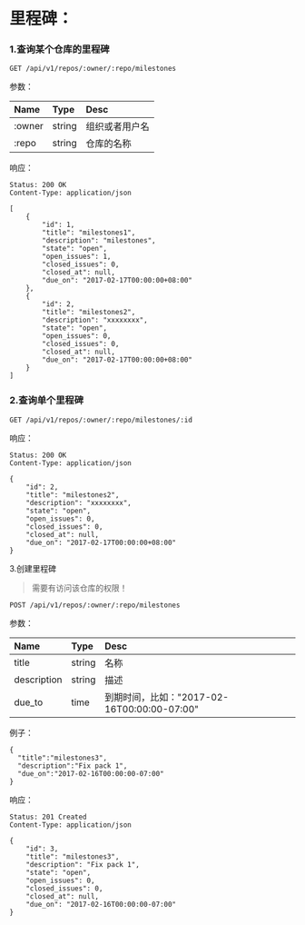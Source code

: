 # 里程碑：

### 1.查询某个仓库的里程碑

```
GET /api/v1/repos/:owner/:repo/milestones
```

参数：

| Name | Type | Desc |
| :--- | :--- | :--- |
| :owner | string | 组织或者用户名 |
| :repo | string | 仓库的名称 |

响应：

```
Status: 200 OK
Content-Type: application/json
```

```
[
    {
        "id": 1,
        "title": "milestones1",
        "description": "milestones",
        "state": "open",
        "open_issues": 1,
        "closed_issues": 0,
        "closed_at": null,
        "due_on": "2017-02-17T00:00:00+08:00"
    },
    {
        "id": 2,
        "title": "milestones2",
        "description": "xxxxxxxx",
        "state": "open",
        "open_issues": 0,
        "closed_issues": 0,
        "closed_at": null,
        "due_on": "2017-02-17T00:00:00+08:00"
    }
]
```

### 2.查询单个里程碑

```
GET /api/v1/repos/:owner/:repo/milestones/:id
```

响应：

```
Status: 200 OK
Content-Type: application/json
```

```
{
    "id": 2,
    "title": "milestones2",
    "description": "xxxxxxxx",
    "state": "open",
    "open_issues": 0,
    "closed_issues": 0,
    "closed_at": null,
    "due_on": "2017-02-17T00:00:00+08:00"
}
```

3.创建里程碑

> 需要有访问该仓库的权限！

```
POST /api/v1/repos/:owner/:repo/milestones
```

参数：

| Name | Type | Desc |
| :--- | :--- | :--- |
| title | string | 名称 |
| description | string | 描述 |
| due\_to | time | 到期时间，比如："2017-02-16T00:00:00-07:00" |

例子：

```
{
  "title":"milestones3",
  "description":"Fix pack 1",
  "due_on":"2017-02-16T00:00:00-07:00"
}
```

响应：

```
Status: 201 Created
Content-Type: application/json
```

```
{
    "id": 3,
    "title": "milestones3",
    "description": "Fix pack 1",
    "state": "open",
    "open_issues": 0,
    "closed_issues": 0,
    "closed_at": null,
    "due_on": "2017-02-16T00:00:00-07:00"
}
```



